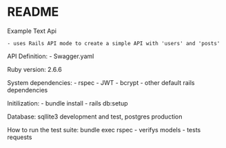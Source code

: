 # README

Example Text Api
	
	- uses Rails API mode to create a simple API with 'users' and 'posts'

API Definition:
	- Swagger.yaml	


Ruby version: 2.6.6

System dependencies:
	- rspec
	- JWT
	- bcrypt
	- other default rails dependencies

Initilization: 
	- bundle install
	- rails db:setup

Database: sqllite3 development and test, postgres production

How to run the test suite: bundle exec rspec
	- verifys models
	- tests requests

